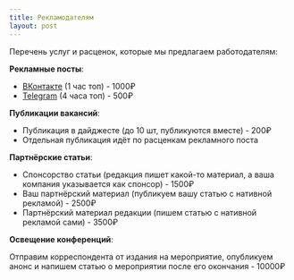 ```yaml
---
title: Рекламодателям
layout: post
---
```


Перечень услуг и расценок, которые мы предлагаем работодателям:

**Рекламные посты**:

- [ВКонтакте](https://vk.com/yaprogrammer) (1 час топ) - 1000₽
- [Telegram](https://tele.gs/yaprogrammer) (4 часа топ) - 500₽
    
**Публикации вакансий**:

- Публикация в дайджесте (до 10 шт, публикуются вместе) - 200₽
- Отдельная публикация идёт по расценкам рекламного поста

**Партнёрские статьи**:

- Спонсорство статьи (редакция пишет какой-то материал, а ваша компания указывается как спонсор) - 1500₽
- Ваш партнёрский материал (публикуем вашу статью с нативной рекламой) - 2500₽
- Партнёрский материал редакции (пишем статью с нативной рекламой сами) - 3500₽

**Освещение конференций**: 

Отправим корреспондента от издания на мероприятие, опубликуем анонс и напишем статью о мероприятии после его окончания - 10000₽